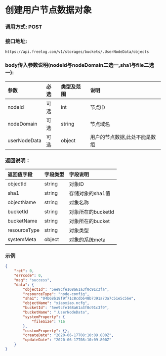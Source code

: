 # 创建用户节点数据对象

### 调用方式: POST

### 接口地址:

```
https://api.freelog.com/v1/storages/buckets/.UserNodeData/objects
```

### body传入参数说明(nodeId与nodeDomain二选一,sha1与file二选一):

| 参数 | 必选 | 类型及范围 | 说明 |
| :--- | :--- | :--- | :--- |
| nodeId | 可选 | int | 节点ID |
| nodeDomain | 可选 | string | 节点域名 |
| userNodeData | 可选 | object | 用户的节点数据,此处不能是数组 |

### 返回说明：

| 返回值字段 | 字段类型 | 字段说明 |
| :--- | :--- | :--- |
| objectId | string | 对象ID |
| sha1 | string | 存储对象的sha1值 |
| objectName | string | 对象名称 |
| bucketId | string | 对象所在的bucketId |
| bucketName | string | 对象所在的bucket |
| resourceType | string | 对象类型 |
| systemMeta | object | 对象的系统meta |

### 示例

```json
{
    "ret": 0,
    "errcode": 0,
    "msg": "success",
    "data": {
        "objectId": "5ee9cfe168a61a3f0c91c3fa",
        "resourceType": "node-config",
        "sha1": "04b68b18f9f71c8cdb648b7391a73a7c51e5c56e",
        "objectName": "xiaoxiao.ncfg",
        "bucketId": "5ee9cfe168a61a3f0c91c3f9",
        "bucketName": ".UserNodeData",
        "systemProperty": {
            "fileSize": 716
        },
        "customProperty": {},
        "createDate": "2020-06-17T08:10:09.800Z",
        "updateDate": "2020-06-17T08:10:09.800Z"
    }
}
```
